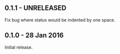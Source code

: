 ## 0.1.1 - UNRELEASED

Fix bug where status would be indented by one space.

## 0.1.0 - 28 Jan 2016

Initial release.

